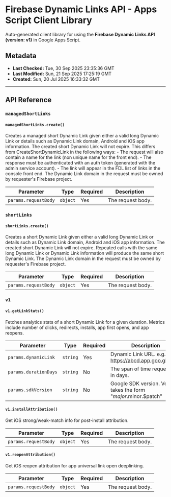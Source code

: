 # Firebase Dynamic Links API - Apps Script Client Library

Auto-generated client library for using the **Firebase Dynamic Links API (version: v1)** in Google Apps Script.

## Metadata

- **Last Checked:** Tue, 30 Sep 2025 23:35:36 GMT
- **Last Modified:** Sun, 21 Sep 2025 17:25:19 GMT
- **Created:** Sun, 20 Jul 2025 16:33:32 GMT



---

## API Reference

### `managedShortLinks`

#### `managedShortLinks.create()`

Creates a managed short Dynamic Link given either a valid long Dynamic Link or details such as Dynamic Link domain, Android and iOS app information. The created short Dynamic Link will not expire. This differs from CreateShortDynamicLink in the following ways: - The request will also contain a name for the link (non unique name for the front end). - The response must be authenticated with an auth token (generated with the admin service account). - The link will appear in the FDL list of links in the console front end. The Dynamic Link domain in the request must be owned by requester's Firebase project.

| Parameter | Type | Required | Description |
|---|---|---|---|
| `params.requestBody` | `object` | Yes | The request body. |

### `shortLinks`

#### `shortLinks.create()`

Creates a short Dynamic Link given either a valid long Dynamic Link or details such as Dynamic Link domain, Android and iOS app information. The created short Dynamic Link will not expire. Repeated calls with the same long Dynamic Link or Dynamic Link information will produce the same short Dynamic Link. The Dynamic Link domain in the request must be owned by requester's Firebase project.

| Parameter | Type | Required | Description |
|---|---|---|---|
| `params.requestBody` | `object` | Yes | The request body. |

### `v1`

#### `v1.getLinkStats()`

Fetches analytics stats of a short Dynamic Link for a given duration. Metrics include number of clicks, redirects, installs, app first opens, and app reopens.

| Parameter | Type | Required | Description |
|---|---|---|---|
| `params.dynamicLink` | `string` | Yes | Dynamic Link URL. e.g. https://abcd.app.goo.gl/wxyz |
| `params.durationDays` | `string` | No | The span of time requested in days. |
| `params.sdkVersion` | `string` | No | Google SDK version. Version takes the form "$major.$minor.$patch" |

#### `v1.installAttribution()`

Get iOS strong/weak-match info for post-install attribution.

| Parameter | Type | Required | Description |
|---|---|---|---|
| `params.requestBody` | `object` | Yes | The request body. |

#### `v1.reopenAttribution()`

Get iOS reopen attribution for app universal link open deeplinking.

| Parameter | Type | Required | Description |
|---|---|---|---|
| `params.requestBody` | `object` | Yes | The request body. |